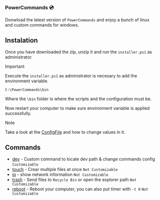 ### PowerCommands 💿
Donwload the latest version of `PowerCommands` and enjoy a bunch of linux and custom commands for windows.

## Instalation
Once you have downloaded the zip, unzip it and run the `installer.ps1` as administrator.

> [!IMPORTANT]
> Execute the `installer.ps1` as administrator is necesary to add the environment variable.

```
C:\PowerCommands\bin
```

Where the `\bin` folder is where the scripts and the configuration must be.

Now restart your computer to make sure environment variable is applied successfully.

> [!NOTE]
> Take a look at the [ConfigFile](https://github.com/d4nilpzz/PowerCommands/blob/main/bin/README.md) and how to change values in it.

## Commands
 - [dev]() - Custom command to locate dev path & change commands config `Customizable`
 - [touch]() - Crear multiple files at once `Not Customizable`
 - [ip]() - show network information `Not Customizable`
 - [trash]() - Send files to `Recycle Bin` or open the explorer path `Not Customizable`
 - [reboot]() - Reboot your computer, you can also put timer with `-t 0` `Not Customizable`

